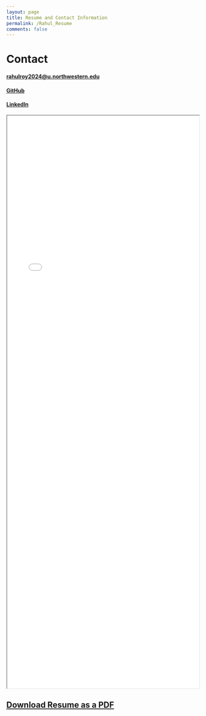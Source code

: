 ```yaml
---
layout: page
title: Resume and Contact Information
permalink: /Rahul_Resume
comments: false
---
```


# Contact

#### rahulroy2024@u.northwestern.edu

#### [GitHub](https://github.com/roy2909)

#### [LinkedIn](https://www.linkedin.com/in/rahul-roy2909/) 

<iframe src="_pages/rahulresume_main_.pdf" width="100%" height="1500px">
</iframe>

## [Download Resume as a PDF](rahul_symb.pdf)